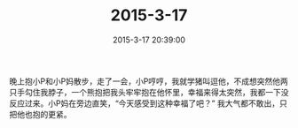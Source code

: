 ﻿---
title: 2015-3-17
date: 2015-3-17 20:39:00
tags:
categories: 爸爸
---
晚上抱小P和小P妈散步，走了一会，小P哼哼，我就学猪叫逗他，不成想突然他两只手勾住我脖子，一个熊抱把我头牢牢抱在他怀里，幸福来得太突然，我都一下没反应过来。小P妈在旁边直笑，“今天感受到这种幸福了吧？” 我大气都不敢出，只把他也抱的更紧。
